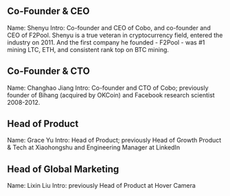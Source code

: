 ## Co-Founder & CEO

Name: Shenyu
Intro:  Co-founder and CEO of Cobo, and co-founder and CEO of F2Pool. Shenyu is a true veteran in cryptocurrency field, entered the industry on 2011. And the first company he founded - F2Pool - was #1 mining LTC, ETH, and consistent rank top on BTC mining.

## Co-Founder & CTO

Name: Changhao Jiang
Intro:  Co-founder and CTO of Cobo; previously founder of Bihang (acquired by OKCoin) and Facebook research scientist 2008-2012.

## Head of Product

Name: Grace Yu
Intro:  Head of Product; previously Head of Growth Product & Tech at Xiaohongshu and Engineering Manager at LinkedIn

## Head of Global Marketing

Name: Lixin Liu
Intro: previously Head of Product at Hover Camera


